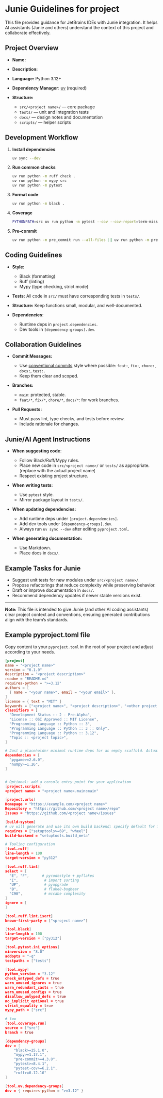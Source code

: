 # Junie Guidelines for project

This file provides guidance for JetBrains IDEs with Junie integration. It helps AI assistants (Junie and others) understand the context of this project and collaborate effectively.

## Project Overview

* **Name:** <project name>
* **Description:** <project description>
* **Language:** Python 3.12+
* **Dependency Manager:** [uv](https://docs.astral.sh/uv/) (required)
* **Structure:**

  * `src/<project name>/` — core package
  * `tests/` — unit and integration tests
  * `docs/` — design notes and documentation
  * `scripts/` — helper scripts

## Development Workflow

1. **Install dependencies**

   ```bash
   uv sync --dev
   ```

2. **Run common checks**

   ```bash
   uv run python -m ruff check .
   uv run python -m mypy src
   uv run python -m pytest
   ```

3. **Format code**

   ```bash
   uv run python -m black .
   ```

4. **Coverage**

   ```bash
   PYTHONPATH=src uv run python -m pytest --cov --cov-report=term-missing
   ```

5. **Pre-commit**

   ```bash
   uv run python -m pre_commit run --all-files || uv run python -m pre-commit run --all-files
   ```

## Coding Guidelines

* **Style:**

  * Black (formatting)
  * Ruff (linting)
  * Mypy (type checking, strict mode)
* **Tests:** All code in `src/` must have corresponding tests in `tests/`.
* **Structure:** Keep functions small, modular, and well-documented.
* **Dependencies:**

  * Runtime deps in `project.dependencies`.
  * Dev tools in `[dependency-groups].dev`.

## Collaboration Guidelines

* **Commit Messages:**

  * Use [conventional commits](https://www.conventionalcommits.org/) style where possible: `feat:`, `fix:`, `chore:`, `docs:`, `test:`.
  * Keep them clear and scoped.

* **Branches:**

  * `main`: protected, stable.
  * `feat/*`, `fix/*`, `chore/*`, `docs/*`: for work branches.

* **Pull Requests:**

  * Must pass lint, type checks, and tests before review.
  * Include rationale for changes.

## Junie/AI Agent Instructions

* **When suggesting code:**

  * Follow Black/Ruff/Mypy rules.
  * Place new code in `src/<project name>/` or `tests/` as appropriate. (replace <project name> with the actual project name)
  * Respect existing project structure.

* **When writing tests:**

  * Use `pytest` style.
  * Mirror package layout in `tests/`.

* **When updating dependencies:**

  * Add runtime deps under `[project.dependencies]`.
  * Add dev tools under `[dependency-groups].dev`.
  * Always run `uv sync --dev` after editing `pyproject.toml`.

* **When generating documentation:**

  * Use Markdown.
  * Place docs in `docs/`.

## Example Tasks for Junie

* Suggest unit tests for new modules under `src/<project name>/`.
* Propose refactorings that reduce complexity while preserving behavior.
* Draft or improve documentation in `docs/`.
* Recommend dependency updates if newer stable versions exist.

---

**Note:** This file is intended to give Junie (and other AI coding assistants) clear project context and conventions, ensuring generated contributions align with the team’s standards.

## Example pyproject.toml file

Copy content to your `pyproject.toml` in the root of your project and adjust according to your needs.

```toml
[project]
name = "<project name>"
version = "0.1.0"
description = "<project description>"
readme = "README.md"
requires-python = ">=3.12"
authors = [
  { name = "<your name>", email = "<your email>" },
]
license = { text = "MIT" }
keywords = ["<project name>", "<project description>", "<other project keywords>]
classifiers = [
  "Development Status :: 2 - Pre-Alpha",
  "License :: OSI Approved :: MIT License",
  "Programming Language :: Python :: 3",
  "Programming Language :: Python :: 3 :: Only",
  "Programming Language :: Python :: 3.12",
  "Topic :: <project topic>",
]

# Just a placeholder minimal runtime deps for an empty scaffold. Actual project deps can be expanded later and will vary.
dependencies = [
  "pygame>=2.6.0",
  "numpy>=1.26", 
]


# Optional: add a console entry point for your application
[project.scripts]
<project name> = "<project name>.main:main"

[project.urls]
Homepage = "https://example.com/<project name>"
Repository = "https://github.com/<project name>/repo"
Issues = "https://github.com/<project name>/issues"

[build-system]
# uv will generate and use its own build backend; specify default for fallback
requires = ["setuptools>=69", "wheel"]
build-backend = "setuptools.build_meta"

# Tooling configuration
[tool.ruff]
line-length = 100
target-version = "py312"

[tool.ruff.lint]
select = [
  "E", "F",      # pycodestyle + pyflakes
  "I",            # import sorting
  "UP",           # pyupgrade
  "B",            # flake8-bugbear
  "C90",          # mccabe complexity
]
ignore = [
]

[tool.ruff.lint.isort]
known-first-party = ["<project name>"]

[tool.black]
line-length = 100
target-version = ["py312"]

[tool.pytest.ini_options]
minversion = "8.0"
addopts = "-q"
testpaths = ["tests"]

[tool.mypy]
python_version = "3.12"
check_untyped_defs = true
warn_unused_ignores = true
warn_redundant_casts = true
warn_unused_configs = true
disallow_untyped_defs = true
no_implicit_optional = true
strict_equality = true
mypy_path = ["src"]

# foo
[tool.coverage.run]
source = ["src"]
branch = true

[dependency-groups]
dev = [
    "black>=25.1.0",
    "mypy>=1.17.1",
    "pre-commit>=4.3.0",
    "pytest>=8.4.1",
    "pytest-cov>=6.2.1",
    "ruff>=0.12.10"
]

[tool.uv.dependency-groups]
dev = { requires-python = ">=3.12" }
```
